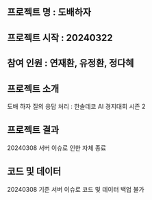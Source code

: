 ## 프로젝트 명 : 도배하자
## 프로젝트 시작 : 20240322
## 참여 인원 : 연재환, 유정환, 정다혜
## 프로젝트 소개 
도배 하자 질의 응답 처리 : 한솔데코 AI 경지대회 시즌 2

## 프로젝트 결과 
20240308 서버 이슈로 인한 자체 종료

## 코드 및 데이터 
20240308 기준 서버 이슈로 코드 및 데이터 백업 불가 
